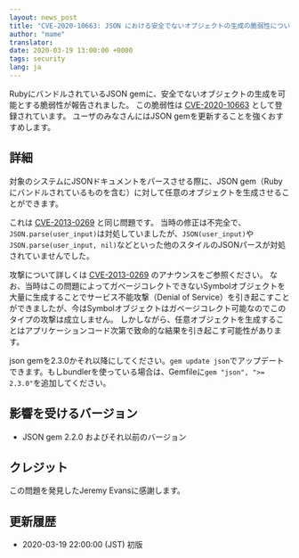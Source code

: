 ```yaml
---
layout: news_post
title: "CVE-2020-10663: JSON における安全でないオブジェクトの生成の脆弱性について（追加の修正）"
author: "mame"
translator:
date: 2020-03-19 13:00:00 +0000
tags: security
lang: ja
---
```


RubyにバンドルされているJSON gemに、安全でないオブジェクトの生成を可能とする脆弱性が報告されました。
この脆弱性は [CVE-2020-10663](https://cve.mitre.org/cgi-bin/cvename.cgi?name=CVE-2020-10663) として登録されています。
ユーザのみなさんにはJSON gemを更新することを強くおすすめします。

## 詳細

対象のシステムにJSONドキュメントをパースさせる際に、JSON gem（Rubyにバンドルされているものを含む）に対して任意のオブジェクトを生成させることができます。

これは [CVE-2013-0269](https://www.ruby-lang.org/en/news/2013/02/22/json-dos-cve-2013-0269/) と同じ問題です。
当時の修正は不完全で、`JSON.parse(user_input)`は対処していましたが、`JSON(user_input)`や`JSON.parse(user_input, nil)`などといった他のスタイルのJSONパースが対処されていませんでした。

攻撃について詳しくは [CVE-2013-0269](https://www.ruby-lang.org/en/news/2013/02/22/json-dos-cve-2013-0269/) のアナウンスをご参照ください。
なお、当時はこの問題によってガベージコレクトできないSymbolオブジェクトを大量に生成することでサービス不能攻撃（Denial of Service）を引き起こすことができましたが、今はSymbolオブジェクトはガベージコレクト可能なのでこのタイプの攻撃は成立しません。
しかしながら、任意オブジェクトを生成することはアプリケーションコード次第で致命的な結果を引き起こす可能性があります。

json gemを2.3.0かそれ以降にしてください。`gem update json`でアップデートできます。もしbundlerを使っている場合は、Gemfileに`gem "json", ">= 2.3.0"`を追加してください。

## 影響を受けるバージョン

* JSON gem 2.2.0 およびそれ以前のバージョン

## クレジット

この問題を発見したJeremy Evansに感謝します。

## 更新履歴

* 2020-03-19 22:00:00 (JST) 初版
